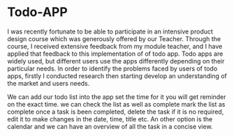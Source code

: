 # Todo-APP
I was recently fortunate to be able to participate in an intensive product design course which was generously offered by our Teacher. Through the course, I received extensive feedback from my module teacher, and I have applied that feedback to this implementation of of todo app.
Todo apps are widely used, but different users use the apps differently depending on their particular needs. In order to identify the problems faced by users of todo apps, firstly I conducted research then starting develop an understanding of the market and users needs.


We can add our todo list into the app set the time for it you will get reminder on the exact time. we can check the list as well as complete mark the list as complete once a task is been completed, delete the task if it is no required, edit it to make changes in the date, time, title etc.
An other option is the calendar and we can have an overview of all the task in a concise view.